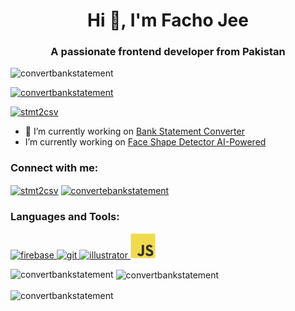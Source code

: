<h1 align="center">Hi 👋, I'm Facho Jee</h1>
<h3 align="center">A passionate frontend developer from Pakistan</h3>

<p align="left"> <img src="https://komarev.com/ghpvc/?username=convertbankstatement&label=Profile%20views&color=0e75b6&style=flat" alt="convertbankstatement" /> </p>

<p align="left"> <a href="https://github.com/ryo-ma/github-profile-trophy"><img src="https://github-profile-trophy.vercel.app/?username=convertbankstatement" alt="convertbankstatement" /></a> </p>

<p align="left"> <a href="https://twitter.com/stmt2csv" target="blank"><img src="https://img.shields.io/twitter/follow/stmt2csv?logo=twitter&style=for-the-badge" alt="stmt2csv" /></a> </p>

- 🔭 I’m currently working on [Bank Statement Converter](https://convertebankstatement.com/)
- I’m currently working on [Face Shape Detector AI-Powered](https://whatismyfaceshape.net/)


<h3 align="left">Connect with me:</h3>
<p align="left">
<a href="https://twitter.com/stmt2csv" target="blank"><img align="center" src="https://raw.githubusercontent.com/rahuldkjain/github-profile-readme-generator/master/src/images/icons/Social/twitter.svg" alt="stmt2csv" height="30" width="40" /></a>
<a href="https://medium.com/convertebankstatement" target="blank"><img align="center" src="https://raw.githubusercontent.com/rahuldkjain/github-profile-readme-generator/master/src/images/icons/Social/medium.svg" alt="convertebankstatement" height="30" width="40" /></a>
</p>

<h3 align="left">Languages and Tools:</h3>
<p align="left"> <a href="https://firebase.google.com/" target="_blank" rel="noreferrer"> <img src="https://www.vectorlogo.zone/logos/firebase/firebase-icon.svg" alt="firebase" width="40" height="40"/> </a> <a href="https://git-scm.com/" target="_blank" rel="noreferrer"> <img src="https://www.vectorlogo.zone/logos/git-scm/git-scm-icon.svg" alt="git" width="40" height="40"/> </a> <a href="https://www.adobe.com/in/products/illustrator.html" target="_blank" rel="noreferrer"> <img src="https://www.vectorlogo.zone/logos/adobe_illustrator/adobe_illustrator-icon.svg" alt="illustrator" width="40" height="40"/> </a> <a href="https://developer.mozilla.org/en-US/docs/Web/JavaScript" target="_blank" rel="noreferrer"> <img src="https://raw.githubusercontent.com/devicons/devicon/master/icons/javascript/javascript-original.svg" alt="javascript" width="40" height="40"/> </a> </p>

<p><img align="left" src="https://github-readme-stats.vercel.app/api/top-langs?username=convertbankstatement&show_icons=true&locale=en&layout=compact" alt="convertbankstatement" /></p>

<p>&nbsp;<img align="center" src="https://github-readme-stats.vercel.app/api?username=convertbankstatement&show_icons=true&locale=en" alt="convertbankstatement" /></p>

<p><img align="center" src="https://github-readme-streak-stats.herokuapp.com/?user=convertbankstatement&" alt="convertbankstatement" /></p>
